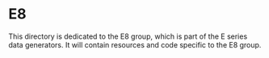 # E8

This directory is dedicated to the E8 group, which is part of the E series data generators. It will contain resources and code specific to the E8 group.
